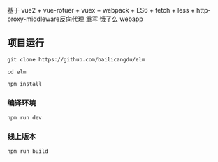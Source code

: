 
基于 vue2 + vue-rotuer + vuex + webpack + ES6 + fetch + less + http-proxy-middleware反向代理 重写 饿了么 webapp

## 项目运行
```
git clone https://github.com/bailicangdu/elm

cd elm

npm install
```

### 编译环境
```
npm run dev
```


### 线上版本
```
npm run build
```

